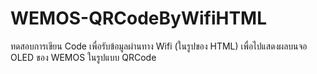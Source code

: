 # WEMOS-QRCodeByWifiHTML
ทดสอบการเขียน Code เพื่อรับข้อมูลผ่านทาง Wifi (ในรูปของ HTML) เพื่อไปแสดงผลบนจอ OLED ของ WEMOS ในรูปแบบ QRCode
